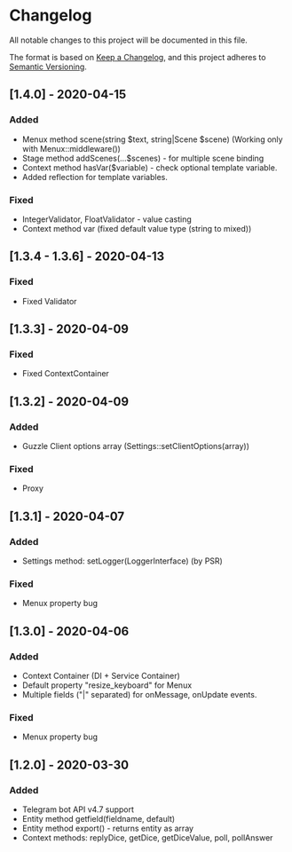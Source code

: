 # Changelog

All notable changes to this project will be documented in this file.

The format is based on [Keep a Changelog](https://keepachangelog.com/en/1.0.0/),
and this project adheres to [Semantic Versioning](https://semver.org/spec/v2.0.0.html).

## [1.4.0] - 2020-04-15
### Added

- Menux method scene(string $text, string|Scene $scene) (Working only with Menux::middleware())
- Stage method addScenes(...$scenes) - for multiple scene binding
- Context method hasVar($variable) - check optional template variable.
- Added reflection for template variables.

### Fixed

- IntegerValidator, FloatValidator - value casting
- Context method var (fixed default value type (string to mixed))

## [1.3.4 - 1.3.6] - 2020-04-13
### Fixed

- Fixed Validator

## [1.3.3] - 2020-04-09
### Fixed

- Fixed ContextContainer

## [1.3.2] - 2020-04-09
### Added

- Guzzle Client options array (Settings::setClientOptions(array))

### Fixed

- Proxy

## [1.3.1] - 2020-04-07
### Added

- Settings method: setLogger(LoggerInterface) (by PSR)

### Fixed

- Menux property bug

## [1.3.0] - 2020-04-06
### Added

- Context Container (DI + Service Container)
- Default property "resize_keyboard" for Menux
- Multiple fields ("|" separated) for onMessage, onUpdate events.

### Fixed

- Menux property bug


## [1.2.0] - 2020-03-30
### Added

- Telegram bot API v4.7 support
- Entity method getfield(fieldname, default)
- Entity method export() - returns entity as array
- Context methods: replyDice, getDice, getDiceValue, poll, pollAnswer
